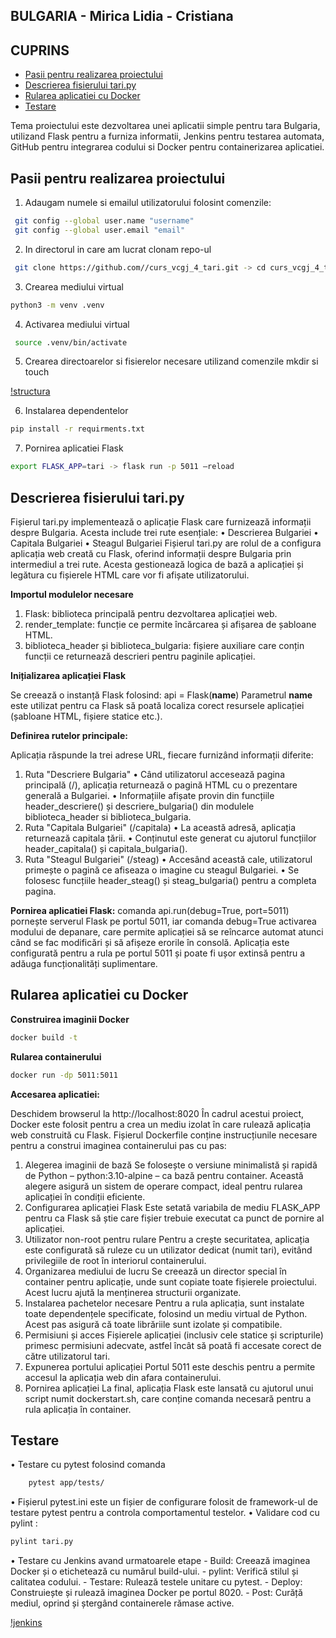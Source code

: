 ## BULGARIA - Mirica Lidia - Cristiana

## CUPRINS
- [Pasii pentru realizarea proiectului](#pasii-pentru-realizarea-proiectului)
- [Descrierea fisierului tari.py](#descrierea-fisierului-tari.py)
- [Rularea aplicatiei cu Docker](#rularea-aplicatiei-cu-docker)
- [Testare](#testare)

Tema proiectului este dezvoltarea unei aplicatii simple pentru tara Bulgaria, utilizand Flask pentru a furniza informatii, Jenkins pentru testarea automata, GitHub pentru integrarea codului si Docker pentru containerizarea aplicatiei.

## Pasii pentru realizarea proiectului

1.	Adaugam numele si emailul utilizatorului folosint comenzile:
```bash
 git config --global user.name "username"
 git config --global user.email "email"
```
2.	In directorul in care am lucrat clonam repo-ul 
```bash
 git clone https://github.com//curs_vcgj_4_tari.git -> cd curs_vcgj_4_tari
```
3.	Crearea mediului virtual 
```bash
python3 -m venv .venv
```
4.	Activarea mediului virtual 
```bash
 source .venv/bin/activate
```
5.	Crearea directoarelor si fisierelor necesare utilizand comenzile mkdir si touch 

[!structura](/static/structura.png)

6.	Instalarea dependentelor 
```bash
pip install -r requirments.txt
```
7.	Pornirea aplicatiei Flask 
```bash
export FLASK_APP=tari -> flask run -p 5011 –reload
```
## Descrierea fisierului tari.py

Fișierul tari.py implementează o aplicație Flask care furnizează informații despre Bulgaria. Acesta include trei rute esențiale:
•	Descrierea Bulgariei
•	Capitala Bulgariei
•	Steagul Bulgariei
Fișierul tari.py are rolul de a configura aplicația web creată cu Flask, oferind informații despre Bulgaria prin intermediul a trei rute. Acesta gestionează logica de bază a aplicației și legătura cu fișierele HTML care vor fi afișate utilizatorului.

 **Importul modulelor necesare**
 
1.	Flask: biblioteca principală pentru dezvoltarea aplicației web.
2.	render_template: funcție ce permite încărcarea și afișarea de șabloane HTML.
3.	biblioteca_header și biblioteca_bulgaria: fișiere auxiliare care conțin funcții ce returnează  descrieri pentru paginile aplicației.

 **Inițializarea aplicației Flask** 
 
Se creează o instanță Flask folosind: api = Flask(__name__)
Parametrul __name__ este utilizat pentru ca Flask să poată localiza corect resursele aplicației (șabloane HTML, fișiere statice etc.).

 **Definirea rutelor principale:**
 
 Aplicația răspunde la trei adrese URL, fiecare furnizând informații diferite:
1.	 Ruta "Descriere Bulgaria" 
•	Când utilizatorul accesează pagina principală (/), aplicația returnează o pagină HTML cu o prezentare generală a Bulgariei.
•	Informațiile afișate provin din funcțiile header_descriere() și descriere_bulgaria() din modulele biblioteca_header si  biblioteca_bulgaria.
2.  Ruta "Capitala Bulgariei" (/capitala)
•	La această adresă, aplicația returnează capitala țării.
•	Conținutul este generat cu ajutorul funcțiilor header_capitala() și capitala_bulgaria().
3. Ruta "Steagul Bulgariei" (/steag)
•	Accesând această cale, utilizatorul primește o pagină ce afiseaza o imagine cu steagul Bulgariei.
•	Se folosesc funcțiile header_steag() și steag_bulgaria() pentru a completa pagina.

 **Pornirea aplicatiei Flask:** 
comanda api.run(debug=True, port=5011) pornește serverul Flask pe portul 5011, iar comanda debug=True activarea modului de depanare, care permite aplicației să se reîncarce automat atunci când se fac modificări și să afișeze erorile în consolă.
Aplicația este configurată pentru a rula pe portul 5011 și poate fi ușor extinsă pentru a adăuga funcționalități suplimentare.

## Rularea aplicatiei cu Docker

**Construirea imaginii Docker**

```bash
docker build -t 
```

**Rularea containerului** 

```bash
docker run -dp 5011:5011 
```
**Accesarea aplicatiei:** 

Deschidem browserul la http://localhost:8020 
În cadrul acestui proiect, Docker este folosit pentru a crea un mediu izolat în care rulează aplicația web construită cu Flask. Fișierul Dockerfile conține instrucțiunile necesare pentru a construi imaginea containerului pas cu pas:
1. Alegerea imaginii de bază
Se folosește o versiune minimalistă și rapidă de Python – python:3.10-alpine – ca bază pentru container. Această alegere asigură un sistem de operare compact, ideal pentru rularea aplicației în condiții eficiente.
2. Configurarea aplicației Flask
Este setată variabila de mediu FLASK_APP pentru ca Flask să știe care fișier trebuie executat ca punct de pornire al aplicației.
3. Utilizator non-root pentru rulare
Pentru a crește securitatea, aplicația este configurată să ruleze cu un utilizator dedicat (numit tari), evitând privilegiile de root în interiorul containerului.
4. Organizarea mediului de lucru
Se creează un director special în container pentru aplicație, unde sunt copiate toate fișierele proiectului. Acest lucru ajută la menținerea structurii organizate.
5. Instalarea pachetelor necesare
Pentru a rula aplicația, sunt instalate toate dependențele specificate, folosind un mediu virtual de Python. Acest pas asigură că toate librăriile sunt izolate și compatibile.
6. Permisiuni și acces
Fișierele aplicației (inclusiv cele statice și scripturile) primesc permisiuni adecvate, astfel încât să poată fi accesate corect de către utilizatorul tari.
7. Expunerea portului aplicației
Portul 5011 este deschis pentru a permite accesul la aplicația web din afara containerului.
8. Pornirea aplicației
La final, aplicația Flask este lansată cu ajutorul unui script numit dockerstart.sh, care conține comanda necesară pentru a rula aplicația în container.

## Testare

•	Testare cu pytest folosind comanda 
```bash
    pytest app/tests/
```
•	Fișierul pytest.ini este un fișier de configurare folosit de framework-ul de testare pytest pentru a controla comportamentul testelor. 
•	Validare cod cu pylint : 
```bash
pylint tari.py
```
•	Testare cu Jenkins avand urmatoarele etape 
    -  Build: Creează imaginea Docker și o etichetează cu numărul build-ului.
    -  pylint: Verifică stilul și calitatea codului.
    -  Testare: Rulează testele unitare cu pytest.
    -  Deploy: Construiește și rulează imaginea Docker pe portul 8020.
    - Post: Curăță mediul, oprind și ștergând containerele rămase active.
    
[!jenkins](/static/jenkins.png)






